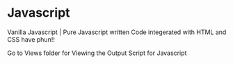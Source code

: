 # Javascript
Vanilla Javascript | Pure Javascript written Code integerated with HTML and CSS have phun!!


Go to Views folder for Viewing the Output
Script for Javascript
